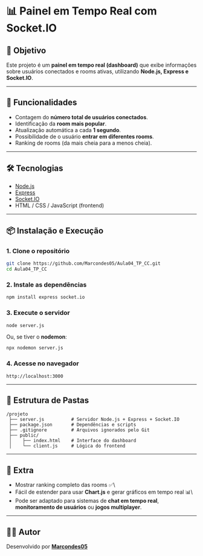 # 📊 Painel em Tempo Real com Socket.IO

## 🎯 Objetivo

Este projeto é um **painel em tempo real (dashboard)** que exibe
informações sobre usuários conectados e rooms ativas, utilizando
**Node.js, Express e Socket.IO**.

------------------------------------------------------------------------

## 🚀 Funcionalidades

-   Contagem do **número total de usuários conectados**.
-   Identificação da **room mais popular**.
-   Atualização automática a cada **1 segundo**.
-   Possibilidade de o usuário **entrar em diferentes rooms**.
-   Ranking de rooms (da mais cheia para a menos cheia).

------------------------------------------------------------------------

## 🛠 Tecnologias

-   [Node.js](https://nodejs.org/)
-   [Express](https://expressjs.com/)
-   [Socket.IO](https://socket.io/)
-   HTML / CSS / JavaScript (frontend)

------------------------------------------------------------------------

## 📦 Instalação e Execução

### 1. Clone o repositório

``` bash
git clone https://github.com/Marcondes05/Aula04_TP_CC.git
cd Aula04_TP_CC
```

### 2. Instale as dependências

``` bash
npm install express socket.io
```

### 3. Execute o servidor

``` bash
node server.js
```

Ou, se tiver o **nodemon**:

``` bash
npx nodemon server.js
```

### 4. Acesse no navegador

    http://localhost:3000

------------------------------------------------------------------------

## 📂 Estrutura de Pastas

    /projeto
     ├── server.js          # Servidor Node.js + Express + Socket.IO
     ├── package.json       # Dependências e scripts
     ├── .gitignore         # Arquivos ignorados pelo Git
     ├── public/
     │    ├── index.html    # Interface do dashboard
     │    └── client.js     # Lógica do frontend

------------------------------------------------------------------------

## 🌟 Extra

-   Mostrar ranking completo das rooms ✅\
-   Fácil de estender para usar **Chart.js** e gerar gráficos em tempo
    real 📊\
-   Pode ser adaptado para sistemas de **chat em tempo real**,
    **monitoramento de usuários** ou **jogos multiplayer**.

------------------------------------------------------------------------

## 👨‍💻 Autor

Desenvolvido por
**[Marcondes05](https://github.com/Marcondes05/Aula04_TP_CC)**
